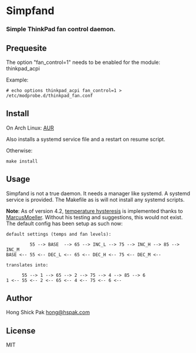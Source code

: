 # Simpfand
### Simple ThinkPad fan control daemon.

## Prequesite
The option "fan\_control=1" needs to be enabled for the module: thinkpad\_acpi

Example:

	# echo options thinkpad_acpi fan_control=1 > /etc/modprobe.d/thinkpad_fan.conf

## Install
On Arch Linux: [AUR](https://aur.archlinux.org/packages/simpfand-git/)

Also installs a systemd service file and a restart on resume script.

Otherwise:

	make install

## Usage
Simpfand is not a true daemon. It needs a manager like systemd. A systemd
service is provided. The Makefile as is will not install any systemd scripts.

__Note__: As of version 4.2, [temperature
hysteresis](http://en.wikipedia.org/wiki/Hysteresis) is implemented thanks to
[MarcusMoeller](https://github.com/MarcusMoeller). Without his testing and
suggestions, this would not exist. The default config has been setup as such
now:

    default settings (temps and fan levels):

             55 --> BASE  --> 65 --> INC_L --> 75 --> INC_H --> 85 --> INC_M
    BASE <-- 55 <-- DEC_L <-- 65 <-- DEC_H <-- 75 <-- DEC_M <--
    
    translates into:
    
          55 --> 1 --> 65 --> 2 --> 75 --> 4 --> 85 --> 6
    1 <-- 55 <-- 2 <-- 65 <-- 4 <-- 75 <-- 6 <--

## Author
Hong Shick Pak <hong@hspak.com>

## License
MIT
